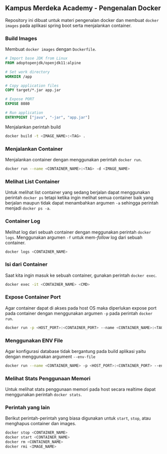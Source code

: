 ## Kampus Merdeka Academy - Pengenalan Docker
Repository ini dibuat untuk materi pengenalan docker dan membuat `docker images` pada aplikasi spring boot serta menjalankan container.

### Build Images
Membuat `docker images` dengan `Dockerfile`.

```dockerfile
# Import base JDK from Linux
FROM adoptopenjdk/openjdk11:alpine

# Set work directory
WORKDIR /app

# Copy application files
COPY target/*.jar app.jar

# Expose PORT
EXPOSE 8080

# Run application
ENTRYPOINT ["java", "-jar", "app.jar"]
```

Menjalankan perintah build
```bash
docker build -t <IMAGE_NAME>:<TAG> .
```

### Menjalankan Container
Menjalankan container dengan menggunakan perintah `docker run`.

```bash
docker run --name <CONTAINER_NAME>:<TAG> -d <IMAGE_NAME>
```

### Melihat List Container
Untuk melihat list container yang sedang berjalan dapat menggunakan perintah `docker ps` tetapi ketika ingin melihat semua container baik yang berjalan maupun tidak dapat menambahkan argumen `-a` sehingga perintah menjadi `docker ps -a`.

### Container Log
Melihat log dari sebuah container dengan meggunakan perintah `docker logs`. Menggunakan argumen `-f` untuk mem-*follow* log dari sebuah container.

```bash
docker logs <CONTAINER_NAME>
```

### Isi dari Container
Saat kita ingin masuk ke sebuah container, gunakan perintah `docker exec`.

```bash
docker exec -it <CONTAINER_NAME> <CMD>
```

### Expose Container Port
Agar container dapat di akses pada host OS maka diperlukan expose port pada container dengan menggunakan argumen `-p` pada perintah `docker run`.

```bash
docker run -p <HOST_PORT>:<CONTAINER_PORT> --name <CONTAINER_NAME>:<TAG> -d <IMAGE_NAME>
```

### Menggunakan ENV File
Agar konfigurasi database tidak bergantung pada build aplikasi yaitu dengan menggunakan argument `--env-file`

```bash
docker run --name <CONTAINER_NAME> -p <HOST_PORT>:<CONTAINER_PORT> --env-file <FILE_ENV> -d <IMAGE_NAME>
```

### Melihat Stats Penggunaan Memori
Untuk melihat stats penggunaan memori pada host secara realtime dapat menggunakan perintah `docker stats`.

### Perintah yang lain
Berikut perintah-perintah yang biasa digunakan untuk `start`, `stop`, atau menghapus container dan images.

```bash
docker stop <CONTAINER_NAME>
docker start <CONTAINER_NAME>
docker rm <CONTAINER_NAME>
docker rmi <IMAGE_NAME>
```